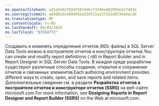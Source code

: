 ```yaml
---
ms.openlocfilehash: a25a5e61f42df5019dbcf3346ad82093ed27dd3e
ms.sourcegitcommit: ad4d92dce894592a259721a1571b1d8736abacdb
ms.translationtype: MT
ms.contentlocale: ru-RU
ms.lasthandoff: 08/04/2020
ms.locfileid: "87654772"
---
```

<span data-ttu-id="0d8a3-101">Создавать и изменять определения отчетов \(RDL-файлы\) в SQL Server Data Tools можно в построителе отчетов и конструкторе отчетов.</span><span class="sxs-lookup"><span data-stu-id="0d8a3-101">You can create and modify report definitions \(.rdl\) in Report Builder and in Report Designer in SQL Server Data Tools.</span></span> <span data-ttu-id="0d8a3-102">В каждой среде разработки существуют различные способы создания, открытия и сохранения отчетов и связанных элементов.</span><span class="sxs-lookup"><span data-stu-id="0d8a3-102">Each authoring environment provides different ways to create, open, and save reports and related items.</span></span> <span data-ttu-id="0d8a3-103">Дополнительные сведения см. в разделе **Разработка отчетов в построителе отчетов и конструкторе отчетов \(SSRS\)** на веб-сайте microsoft.com.</span><span class="sxs-lookup"><span data-stu-id="0d8a3-103">For more information, see **Designing Reports in Report Designer and Report Builder \(SSRS\)** on the Web at microsoft.com.</span></span>
